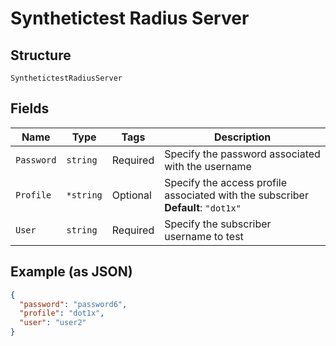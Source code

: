 
# Synthetictest Radius Server

## Structure

`SynthetictestRadiusServer`

## Fields

| Name | Type | Tags | Description |
|  --- | --- | --- | --- |
| `Password` | `string` | Required | Specify the password associated with the username |
| `Profile` | `*string` | Optional | Specify the access profile associated with the subscriber<br>**Default**: `"dot1x"` |
| `User` | `string` | Required | Specify the subscriber username to test |

## Example (as JSON)

```json
{
  "password": "password6",
  "profile": "dot1x",
  "user": "user2"
}
```


